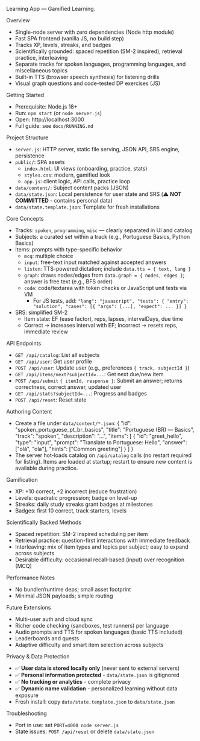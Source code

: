 Learning App — Gamified Learning.

Overview
- Single-node server with zero dependencies (Node http module)
- Fast SPA frontend (vanilla JS, no build step)
- Tracks XP, levels, streaks, and badges
- Scientifically grounded: spaced repetition (SM-2 inspired), retrieval practice, interleaving
- Separate tracks for spoken languages, programming languages, and miscellaneous topics
- Built-in TTS (browser speech synthesis) for listening drills
- Visual graph questions and code-tested DP exercises (JS)

Getting Started
- Prerequisite: Node.js 18+
- Run: `npm start` (or `node server.js`)
- Open: http://localhost:3000
- Full guide: see `docs/RUNNING.md`

Project Structure
- `server.js`: HTTP server, static file serving, JSON API, SRS engine, persistence
- `public/`: SPA assets
  - `index.html`: UI views (onboarding, practice, stats)
  - `styles.css`: modern, gamified look
  - `app.js`: client logic, API calls, practice loop
- `data/content/`: Subject content packs (JSON)
- `data/state.json`: Local persistence for user state and SRS (⚠️ **NOT COMMITTED** - contains personal data)
- `data/state.template.json`: Template for fresh installations

Core Concepts
- Tracks: `spoken`, `programming`, `misc` — clearly separated in UI and catalog
- Subjects: a curated set within a track (e.g., Portuguese Basics, Python Basics)
- Items: prompts with type-specific behavior
  - `mcq`: multiple choice
  - `input`: free-text input matched against accepted answers
  - `listen`: TTS-powered dictation; include `data.tts = { text, lang }`
  - `graph`: draws nodes/edges from `data.graph = { nodes, edges }`; answer is free text (e.g., BFS order)
  - `code`: code/textarea with token checks or JavaScript unit tests via VM
    - For JS tests, add: `"lang": "javascript", "tests": { "entry": "solution", "cases": [{ "args": [...], "expect": ... }] }`
- SRS: simplified SM-2
  - Item state: EF (ease factor), reps, lapses, intervalDays, due time
  - Correct → increases interval with EF; Incorrect → resets reps, immediate review

API Endpoints
- `GET /api/catalog`: List all subjects
- `GET /api/user`: Get user profile
- `POST /api/user`: Update user (e.g., preferences `{ track, subjectId }`)
- `GET /api/items/next?subjectId=...`: Get next due/new item
- `POST /api/submit` `{ itemId, response }`: Submit an answer; returns correctness, correct answer, updated user
- `GET /api/stats?subjectId=...`: Progress and badges
- `POST /api/reset`: Reset state

Authoring Content
- Create a file under `data/content/*.json`:
  {
    "id": "spoken_portuguese_pt_br_basics",
    "title": "Portuguese (BR) — Basics",
    "track": "spoken",
    "description": "...",
    "items": [
      { "id": "greet_hello", "type": "input", "prompt": "Translate to Portuguese: Hello", "answer": ["olá", "ola"], "hints": ["Common greeting"] }
    ]
  }
- The server hot-loads catalog on `/api/catalog` calls (no restart required for listing). Items are loaded at startup; restart to ensure new content is available during practice.

Gamification
- XP: +10 correct, +2 incorrect (reduce frustration)
- Levels: quadratic progression; badge on level-up
- Streaks: daily study streaks grant badges at milestones
- Badges: first 10 correct, track starters, levels

Scientifically Backed Methods
- Spaced repetition: SM-2 inspired scheduling per item
- Retrieval practice: question-first interactions with immediate feedback
- Interleaving: mix of item types and topics per subject; easy to expand across subjects
- Desirable difficulty: occasional recall-based (input) over recognition (MCQ)

Performance Notes
- No bundler/runtime deps; small asset footprint
- Minimal JSON payloads; simple routing

Future Extensions
- Multi-user auth and cloud sync
- Richer code checking (sandboxes, test runners) per language
- Audio prompts and TTS for spoken languages (basic TTS included)
- Leaderboards and quests
- Adaptive difficulty and smart item selection across subjects

Privacy & Data Protection
- ✅ **User data is stored locally only** (never sent to external servers)
- ✅ **Personal information protected** - `data/state.json` is gitignored
- ✅ **No tracking or analytics** - complete privacy
- ✅ **Dynamic name validation** - personalized learning without data exposure
- Fresh install: copy `data/state.template.json` to `data/state.json`

Troubleshooting
- Port in use: set `PORT=4000 node server.js`
- State issues: `POST /api/reset` or delete `data/state.json`
